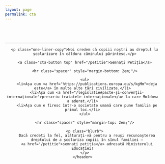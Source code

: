 ```yaml
---
layout: page
permalink: cta
---
```


<section style="min-height: 100vh" class="cta-page">
  <article>
    <header>
      <hr class="spacer" style="margin-top: 5em;"/>

      <p class="one-liner-copy">Noi credem că copiii noștri au dreptul la
      școlarizare în căldura căminului părintesc.</p>

      <a class="cta-button top" href="/petitie">Semnați Petiția</a>

      <hr class="spacer" style="margin-bottom: 2em;"/>

      <ul>
        <li>Așa cum <a href="https://publications.europa.eu/s/kgMm">deja este</a> în multe alte țări civilizate.</li>
        <li>Așa cum <a href="/legislatie#pacte-și-convenții-internaționale">prescriu tratatele internaționale</a> la care Moldova a aderat.</li>
        <li>Așa cum e firesc într-o societate umană care pune familia pe primul loc.</li>
      </ul>

      <hr class="spacer" style="margin-top: 2em;"/>

      <p class="blurb">
        Dacă credeți la fel, alăturați-vă pentru a reuși recunoașterea
        dreptului de a școlariza copiii în sînul familiei —
        <a href="/petitie">semnați petiția</a> adresată Ministerului Educației!
      </p>
    </header>

  </article>
</section>

<style>
.cta-page a {
  color: #2a7ae2;
}

.one-liner-copy {
  font-size: 1.25em;
  line-height: 1.25;
  float: left;
  max-width: 20em;
  margin-left: 1em;
}

.cta-button {
  background-color: #2a7ae2;
  color: white !important;
  padding: 0.5em 1em;
  font-family: 'Alegreya Sans', sans-serif;
  font-size: 1.25em;
  border: none;
  border-radius: 0.3em;
  margin: 0 1em;
  float: left;
}

.cta-button:hover {
  color: white;
}

.cta-button.top {
  float: left;
}

.cta-page ul {
  margin-right: 1em;
}

.spacer {
  border: none;
  clear: both;
}

.blurb {
  max-width: 18em;
  margin-left: 1em;
  background: #eee;
  border-radius: 1em;
  padding: 1em 1.5em;
  color: black;
  font-style: italic;
  font-size: 1.25em;
}
</style>
